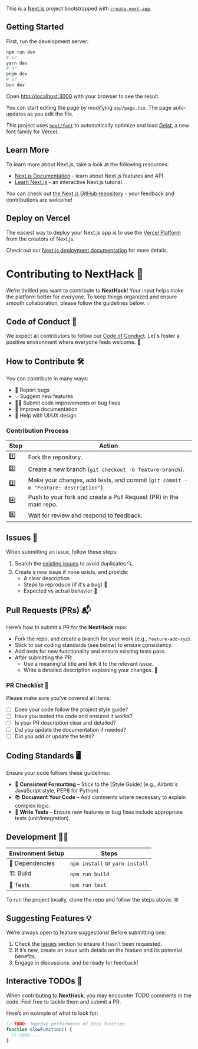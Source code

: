 This is a [Next.js](https://nextjs.org) project bootstrapped with [`create-next-app`](https://nextjs.org/docs/app/api-reference/cli/create-next-app).

## Getting Started

First, run the development server:

```bash
npm run dev
# or
yarn dev
# or
pnpm dev
# or
bun dev
```

Open [http://localhost:3000](http://localhost:3000) with your browser to see the result.

You can start editing the page by modifying `app/page.tsx`. The page auto-updates as you edit the file.

This project uses [`next/font`](https://nextjs.org/docs/app/building-your-application/optimizing/fonts) to automatically optimize and load [Geist](https://vercel.com/font), a new font family for Vercel.

## Learn More

To learn more about Next.js, take a look at the following resources:

- [Next.js Documentation](https://nextjs.org/docs) - learn about Next.js features and API.
- [Learn Next.js](https://nextjs.org/learn) - an interactive Next.js tutorial.

You can check out [the Next.js GitHub repository](https://github.com/vercel/next.js) - your feedback and contributions are welcome!

## Deploy on Vercel

The easiest way to deploy your Next.js app is to use the [Vercel Platform](https://vercel.com/new?utm_medium=default-template&filter=next.js&utm_source=create-next-app&utm_campaign=create-next-app-readme) from the creators of Next.js.

Check out our [Next.js deployment documentation](https://nextjs.org/docs/app/building-your-application/deploying) for more details.


# Contributing to **NextHack** 🚀

We’re thrilled you want to contribute to **NextHack**! Your input helps make the platform better for everyone. To keep things organized and ensure smooth collaboration, please follow the guidelines below. 💡

## Code of Conduct 📜
We expect all contributors to follow our [Code of Conduct](link-to-code-of-conduct). Let's foster a positive environment where everyone feels welcome. 🤝

## How to Contribute 🛠️
You can contribute in many ways:
- 🐞 Report bugs
- 💡 Suggest new features
- 🧑‍💻 Submit code improvements or bug fixes
- 📝 Improve documentation
- 🎨 Help with UI/UX design

### Contribution Process

| Step  | Action |
|-------|--------|
| 1️⃣   | Fork the repository. |
| 2️⃣   | Create a new branch (`git checkout -b feature-branch`). |
| 3️⃣   | Make your changes, add tests, and commit (`git commit -m "Feature: description"`). |
| 4️⃣   | Push to your fork and create a Pull Request (PR) in the main repo. |
| 5️⃣   | Wait for review and respond to feedback. |

## Issues 🐛
When submitting an issue, follow these steps:
1. Search the [existing issues](link-to-issues) to avoid duplicates 🔍.
2. Create a new issue if none exists, and provide:
    - A clear description
    - Steps to reproduce (if it's a bug) 🐞
    - Expected vs actual behavior 🧐

## Pull Requests (PRs) 📬
Here’s how to submit a PR for the **NextHack** repo:
- Fork the repo, and create a branch for your work (e.g., `feature-add-xyz`).
- Stick to our coding standards (see below) to ensure consistency.
- Add tests for new functionality and ensure existing tests pass.
- After submitting the PR:
  - Use a meaningful title and link it to the relevant issue.
  - Write a detailed description explaining your changes. 📄

### PR Checklist 🔖
Please make sure you’ve covered all items:
- [ ] Does your code follow the project style guide?
- [ ] Have you tested the code and ensured it works?
- [ ] Is your PR description clear and detailed?
- [ ] Did you update the documentation if needed?
- [ ] Did you add or update the tests?

## Coding Standards 🖥️
Ensure your code follows these guidelines:
- 📏 **Consistent Formatting** – Stick to the [Style Guide] (e.g., Airbnb's JavaScript style, PEP8 for Python).
- 📚 **Document Your Code** – Add comments where necessary to explain complex logic.
- 🧪 **Write Tests** – Ensure new features or bug fixes include appropriate tests (unit/integration).

## Development 🧑‍💻

| Environment Setup  | Steps |
|--------------------|-------|
| 🧰 Dependencies     | `npm install` or `yarn install` |
| 🏗️  Build           | `npm run build` |
| 🧪 Tests            | `npm run test` |

To run the project locally, clone the repo and follow the steps above. ⚙️

## Suggesting Features 💡
We’re always open to feature suggestions! Before submitting one:
1. Check the [issues](link-to-issues) section to ensure it hasn’t been requested.
2. If it’s new, create an issue with details on the feature and its potential benefits.
3. Engage in discussions, and be ready for feedback!

## Interactive TODOs 📝
When contributing to **NextHack**, you may encounter TODO comments in the code. Feel free to tackle them and submit a PR.

Here’s an example of what to look for:
```js
// TODO: Improve performance of this function
function slowFunction() {
  // code...
}
